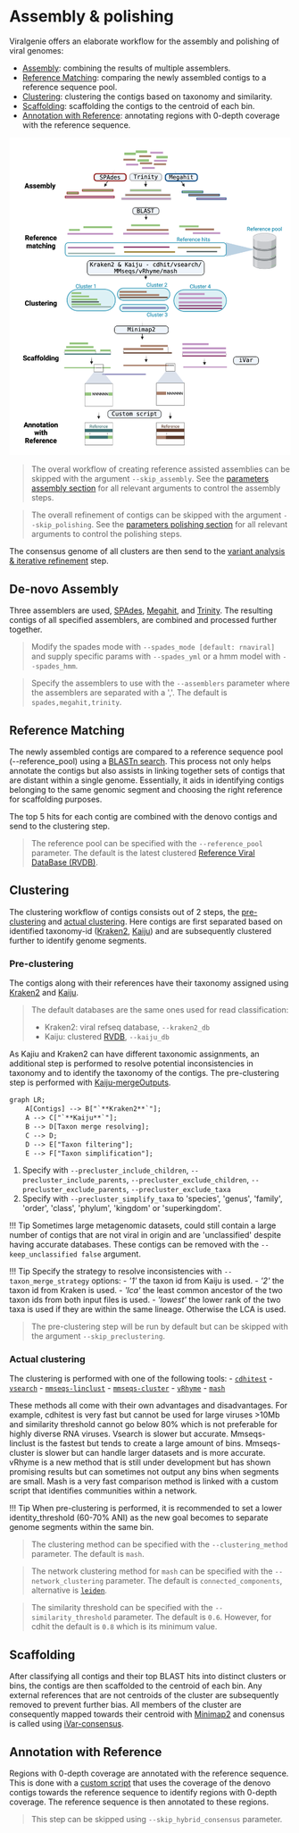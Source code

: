 
# Assembly & polishing

Viralgenie offers an elaborate workflow for the assembly and polishing of viral genomes:

- [Assembly](#assembly): combining the results of multiple assemblers.
- [Reference Matching](#reference-matching): comparing the newly assembled contigs to a reference sequence pool.
- [Clustering](#clustering): clustering the contigs based on taxonomy and similarity.
- [Scaffolding](#scaffolding): scaffolding the contigs to the centroid of each bin.
- [Annotation with Reference](#annotation-with-reference): annotating regions with 0-depth coverage with the reference sequence.

![assembly_polishing](../images/assembly_polishing.png)

> The overal workflow of creating reference assisted assemblies can be skipped with the argument `--skip_assembly`. See the [parameters assembly section](../parameters.md#assembly) for all relevant arguments to control the assembly steps.

> The overall refinement of contigs can be skipped with the argument `--skip_polishing`. See the [parameters polishing section](../parameters.md#polishing) for all relevant arguments to control the polishing steps.

The consensus genome of all clusters are then send to the [variant analysis & iterative refinement](variant_and_refinement.md) step.

## De-novo Assembly
Three assemblers are used, [SPAdes](http://cab.spbu.ru/software/spades/), [Megahit](https://github.com/voutcn/megahit), and [Trinity](https://github.com/trinityrnaseq/trinityrnaseq). The resulting contigs of all specified assemblers, are combined and processed further together.
> Modify the spades mode with `--spades_mode [default: rnaviral]` and supply specific params with `--spades_yml` or a hmm model with `--spades_hmm`.

> Specify the assemblers to use with the `--assemblers` parameter where the assemblers are separated with a ','. The default is `spades,megahit,trinity`.


## Reference Matching
The newly assembled contigs are compared to a reference sequence pool (--reference_pool) using a [BLASTn search](https://www.ncbi.nlm.nih.gov/books/NBK153387/). This process not only helps annotate the contigs but also assists in linking together sets of contigs that are distant within a single genome. Essentially, it aids in identifying contigs belonging to the same genomic segment and choosing the right reference for scaffolding purposes.

The top 5 hits for each contig are combined with the denovo contigs and send to the clustering step.

> The reference pool can be specified with the `--reference_pool` parameter. The default is the latest clustered [Reference Viral DataBase (RVDB)](https://rvdb.dbi.udel.edu/).

## Clustering

The clustering workflow of contigs consists out of 2 steps, the [pre-clustering](#pre-clustering) and [actual clustering](#actual-clustering). Here contigs are first separated based on identified taxonomy-id ([Kraken2](https://ccb.jhu.edu/software/kraken2/), [Kaiju](https://kaiju.binf.ku.dk/)) and are subsequently clustered further to identify genome segments.

### Pre-clustering

The contigs along with their references have their taxonomy assigned using [Kraken2](https://ccb.jhu.edu/software/kraken2/) and [Kaiju](https://kaiju.binf.ku.dk/).

> The default databases are the same ones used for read classification:
> - Kraken2: viral refseq database, `--kraken2_db`
> - Kaiju: clustered [RVDB](https://rvdb.dbi.udel.edu/), `--kaiju_db`

As Kajiu and Kraken2 can have different taxonomic assignments, an additional step is performed to resolve potential inconsistencies in taxonomy and to identify the taxonomy of the contigs. The pre-clustering step is performed with [Kaiju-mergeOutputs](https://kaiju.binf.ku.dk/).

```mermaid
graph LR;
    A[Contigs] --> B["`**Kraken2**`"];
    A --> C["`**Kaiju**`"];
    B --> D[Taxon merge resolving];
    C --> D;
    D --> E["Taxon filtering"];
    E --> F["Taxon simplification"];
```

1. Specify with `--precluster_include_children`, `--precluster_include_parents`, `--precluster_exclude_children`, `--precluster_exclude_parents`, `--precluster_exclude_taxa`
2. Specify with `--precluster_simplify_taxa` to 'species', 'genus', 'family', 'order', 'class', 'phylum', 'kingdom' or 'superkingdom'.


!!! Tip
    Sometimes large metagenomic datasets, could still contain a large number of contigs that are not viral in origin and are 'unclassified' despite having accurate databases. These contigs can be removed with the `--keep_unclassified false` argument.


!!! Tip
    Specify the strategy to resolve inconsistencies with `--taxon_merge_strategy` options:
    - _'1'_ the taxon id from Kaiju is used.
    - _'2'_ the taxon id from Kraken is used.
    - _'lca'_ the least common ancestor of the two taxon ids from both input files is used.
    - _'lowest'_ the lower rank of the two taxa is used if they are within the same lineage. Otherwise the LCA is used.

> The pre-clustering step will be run by default but can be skipped with the argument `--skip_preclustering`.

### Actual clustering

The clustering is performed with one of the following tools:
    - [`cdhitest`](https://sites.google.com/view/cd-hit)
    - [`vsearch`](https://github.com/torognes/vsearch/wiki/Clustering)
    - [`mmseqs-linclust`](https://github.com/soedinglab/MMseqs2/wiki#linear-time-clustering-using-mmseqs-linclust)
    - [`mmseqs-cluster`](https://github.com/soedinglab/MMseqs2/wiki#cascaded-clustering)
    - [`vRhyme`](https://github.com/AnantharamanLab/vRhyme)
    - [`mash`](https://github.com/marbl/Mash)


These methods all come with their own advantages and disadvantages. For example, cdhitest is very fast but cannot be used for large viruses >10Mb and similarity threshold cannot go below 80% which is not preferable for highly diverse RNA viruses. Vsearch is slower but accurate. Mmseqs-linclust is the fastest but tends to create a large amount of bins. Mmseqs-cluster is slower but can handle larger datasets and is more accurate. vRhyme is a new method that is still under development but has shown promising results but can sometimes not output any bins when segments are small. Mash is a very fast comparison method is linked with a custom script that identifies communities within a network.

!!! Tip
    When pre-clustering is performed, it is recommended to set a lower identity_threshold (60-70% ANI) as the new goal becomes to separate genome segments within the same bin.

> The clustering method can be specified with the `--clustering_method` parameter. The default is `mash`.

> The network clustering method for `mash` can be specified with the `--network_clustering` parameter. The default is `connected_components`, alternative is [`leiden`](https://www.nature.com/articles/s41598-019-41695-z).

> The similarity threshold can be specified with the `--similarity_threshold` parameter. The default is `0.6`. However, for cdhit the default is `0.8` which is its minimum value.

## Scaffolding

After classifying all contigs and their top BLAST hits into distinct clusters or bins, the contigs are then scaffolded to the centroid of each bin. Any external references that are not centroids of the cluster are subsequently removed to prevent further bias. All members of the cluster are consequently mapped towards their centroid with [Minimap2](https://github.com/lh3/minimap2) and conensus is called using [iVar-consensus](https://andersen-lab.github.io/ivar/html/manualpage.html).


## Annotation with Reference

Regions with 0-depth coverage are annotated with the reference sequence. This is done with a [custom script](https://github.com/Joon-Klaps/viralgenie/blob/dev/bin/lowcov_to_reference.py) that uses the coverage of the denovo contigs towards the reference sequence to identify regions with 0-depth coverage. The reference sequence is then annotated to these regions.

> This step can be skipped using `--skip_hybrid_consensus` parameter.

